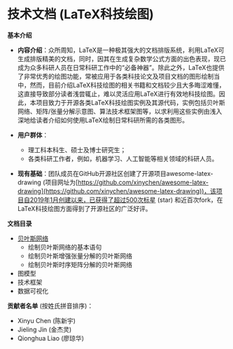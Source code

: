 技术文档 (LaTeX科技绘图)
============

**基本介绍**

- **内容介绍**：众所周知，LaTeX是一种极其强大的文档排版系统，利用LaTeX可生成排版精美的文档，同时，因其在生成复杂数学公式方面的出色表现，现已成为众多科研人员在日常科研工作中的“必备神器”。除此之外，LaTeX也提供了非常优秀的绘图功能，常被应用于各类科技论文及项目文档的图形绘制当中，然而，目前介绍LaTeX科技绘图的相关书籍和文档较少且大多晦涩难懂，这直接导致部分读者浅尝辄止，难以灵活应用LaTeX进行有效地科技绘图。因此，本项目致力于开源各类LaTeX科技绘图实例及其源代码，实例包括贝叶斯网络、矩阵/张量分解示意图、算法技术框架图等，以求利用这些实例由浅入深地给读者介绍如何使用LaTeX绘制日常科研所需的各类图形。

- **用户群体**：
  - 理工科本科生、硕士及博士研究生；
  - 各类科研工作者，例如，机器学习、人工智能等相关领域的科研人员。

- **现有基础**：团队成员在GitHub开源社区创建了开源项目awesome-latex-drawing (项目网址为[https://github.com/xinychen/awesome-latex-drawing](https://github.com/xinychen/awesome-latex-drawing))，该项目自2019年1月创建以来，已获得了超过500次标星 (star) 和近百次fork，在LaTeX科技绘图方面得到了开源社区的广泛好评。

**文档目录**

- [贝叶斯网络](https://github.com/xinychen/awesome-latex-drawing/blob/master/tutorial/Bayesian_nets.md)
  - 绘制贝叶斯网络的基本语句
  - 绘制贝叶斯增强张量分解的贝叶斯网络
  - 绘制贝叶斯时序矩阵分解的贝叶斯网络
- 图模型
- 技术框架
- 数据可视化

**贡献者名单** (按姓氏拼音排序)：

- Xinyu Chen (陈新宇)
- Jieling Jin (金杰灵)
- Qionghua Liao (廖琼华)
